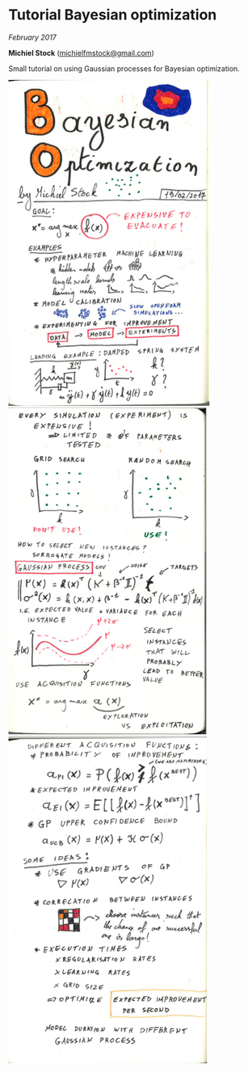 # Tutorial Bayesian optimization

*February 2017*

**Michiel Stock** (michielfmstock@gmail.com)

Small tutorial on using Gaussian processes for Bayesian optimization.

![Sketchnote1](Figures/SN_BO_01.png)
![Sketchnote2](Figures/SN_BO_02.png)
![Sketchnote3](Figures/SN_BO_03.png)
